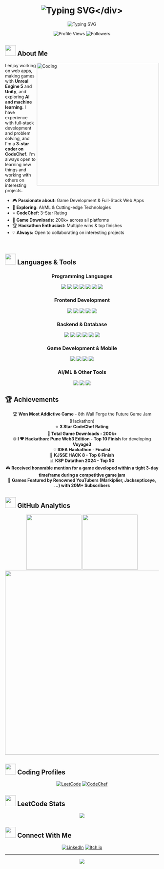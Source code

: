 # <div align="center">![Typing SVG](https://readme-typing-svg.herokuapp.com?font=Fira+Code&size=35&duration=3000&pause=1000&color=00D9FF&center=true&vCenter=true&width=600&lines=Hi+there%2C+I'm+Pradyum+Mistry!;Game+Developer+%26+Full+Stack;AI%2FML+Enthusiast;Welcome+to+my+GitHub!)</div>

<div align="center">
  <img src="https://readme-typing-svg.herokuapp.com?font=Fira+Code&size=22&duration=2000&pause=1000&color=58A6FF&center=true&vCenter=true&width=500&lines=3+Star+CodeChef+Coder;200k%2B+Game+Downloads;Hackathon+Winner" alt="Typing SVG" />
</div>

<p align="center">
  <img src="https://komarev.com/ghpvc/?username=altf4-games&label=Profile%20views&color=0e75b6&style=for-the-badge" alt="Profile Views" />
  <img src="https://img.shields.io/github/followers/altf4-games?label=Followers&style=for-the-badge&color=blue" alt="Followers" />
</p>

## <img src="https://raw.githubusercontent.com/Tarikul-Islam-Anik/Animated-Fluent-Emojis/master/Emojis/People%20with%20professions/Man%20Technologist%20Medium%20Skin%20Tone.png" width="35" /> About Me

<img align="right" alt="Coding" width="400" src="https://i.giphy.com/ZVik7pBtu9dNS.webp">

I enjoy working on web apps, making games with **Unreal Engine 5** and **Unity**, and exploring **AI and machine learning**. I have experience with full-stack development and problem solving, and I'm a **3-star coder on CodeChef**. I'm always open to learning new things and working with others on interesting projects.

- 🎮 **Passionate about:** Game Development & Full-Stack Web Apps
- 🤖 **Exploring:** AI/ML & Cutting-edge Technologies  
- ⭐ **CodeChef:** 3-Star Rating
- 📱 **Game Downloads:** 200k+ across all platforms
- 🏆 **Hackathon Enthusiast:** Multiple wins & top finishes
- 💡 **Always:** Open to collaborating on interesting projects

<br clear="both">

## <img src="https://raw.githubusercontent.com/Tarikul-Islam-Anik/Animated-Fluent-Emojis/master/Emojis/Travel%20and%20places/Rocket.png" width="35" /> Languages & Tools

<div align="center">

### Programming Languages
<p>
  <img src="https://img.shields.io/badge/-C-00599C?style=for-the-badge&logo=c" />
  <img src="https://img.shields.io/badge/-C++-00599C?style=for-the-badge&logo=c%2B%2B" />
  <img src="https://img.shields.io/badge/-C%23-239120?style=for-the-badge&logo=c-sharp&logoColor=white" />
  <img src="https://img.shields.io/badge/-JavaScript-F7DF1E?style=for-the-badge&logo=javascript&logoColor=black" />
  <img src="https://img.shields.io/badge/-Python-3776AB?style=for-the-badge&logo=python&logoColor=white" />
  <img src="https://img.shields.io/badge/-Java-007396?style=for-the-badge&logo=java&logoColor=white" />
  <img src="https://img.shields.io/badge/-Dart-0175C2?style=for-the-badge&logo=dart" />
</p>

### Frontend Development
<p>
  <img src="https://img.shields.io/badge/-React-61DAFB?style=for-the-badge&logo=react&logoColor=white" />
  <img src="https://img.shields.io/badge/-Next.js-000000?style=for-the-badge&logo=next.js&logoColor=white" />
  <img src="https://img.shields.io/badge/Three.js-000000?style=for-the-badge&logo=three.js&logoColor=white" />
  <img src="https://img.shields.io/badge/-HTML-E34F26?style=for-the-badge&logo=html5&logoColor=white" />
  <img src="https://img.shields.io/badge/-CSS-1572B6?style=for-the-badge&logo=css3&logoColor=white" />
</p>

### Backend & Database
<p>
  <img src="https://img.shields.io/badge/-Node.js-339933?style=for-the-badge&logo=node.js&logoColor=white" />
  <img src="https://img.shields.io/badge/-Express-000000?style=for-the-badge&logo=express" />
  <img src="https://img.shields.io/badge/FastAPI-009688?style=for-the-badge&logo=fastapi&logoColor=white" />
  <img src="https://img.shields.io/badge/-MongoDB-47A248?style=for-the-badge&logo=mongodb&logoColor=white" />
  <img src="https://img.shields.io/badge/PostgreSQL-336791?style=for-the-badge&logo=postgresql&logoColor=white" />
  <img src="https://img.shields.io/badge/-Firebase-FFCA28?style=for-the-badge&logo=firebase" />
</p>

### Game Development & Mobile
<p>
  <img src="https://img.shields.io/badge/-Unity-000000?style=for-the-badge&logo=unity" />
  <img src="https://img.shields.io/badge/-Unreal%20Engine-313131?style=for-the-badge&logo=unreal-engine" />
  <img src="https://img.shields.io/badge/-Flutter-02569B?style=for-the-badge&logo=flutter" />
  <img src="https://img.shields.io/badge/-React%20Native-61DAFB?style=for-the-badge&logo=react&logoColor=white" />
</p>

### AI/ML & Other Tools
<p>
  <img src="https://img.shields.io/badge/Scikit--learn-F7931E?style=for-the-badge&logo=scikit-learn&logoColor=white" />
  <img src="https://img.shields.io/badge/-TensorFlow-FF6F00?style=for-the-badge&logo=tensorflow&logoColor=white" />
  <img src="https://img.shields.io/badge/-Socket.IO-010101?style=for-the-badge&logo=socket.io" />
</p>

</div>

## 🏆 Achievements

<div align="center">

🏆 **Won Most Addictive Game** - 8th Wall Forge the Future Game Jam (Hackathon)  
⭐ **3 Star CodeChef Rating**  
📱 **Total Game Downloads - 200k+**  
🌐 **I ❤️ Hackathon: Pune Web3 Edition - Top 10 Finish** for developing **Voyage3**  
💡 **IDEA Hackathon - Finalist**  
🚀 **KJSSE HACK 8 - Top 6 Finish**  
📊 **KSP Datathon 2024 - Top 50**  
🎮 **Received honorable mention for a game developed within a tight 3-day timeframe during a competitive game jam**  
🌟 **Games Featured by Renowned YouTubers (Markiplier, Jacksepticeye, ...) with 20M+ Subscribers**

</div>

## <img src="https://raw.githubusercontent.com/Tarikul-Islam-Anik/Animated-Fluent-Emojis/master/Emojis/Objects/Chart%20Increasing.png" width="35" /> GitHub Analytics

<div align="center">
  <img height="180em" src="https://github-readme-stats.vercel.app/api?username=AltF4-Games&show_icons=true&theme=radical&include_all_commits=true&count_private=true"/>
  <img height="180em" src="https://github-readme-stats.vercel.app/api/top-langs/?username=AltF4-Games&layout=compact&langs_count=8&theme=radical"/>
</div>

<div align="center">
  <img width="600" src="https://github-readme-streak-stats.herokuapp.com/?user=AltF4-Games&theme=radical&hide_border=true&stroke=0000&background=0D1117" />
</div>

## <img src="https://raw.githubusercontent.com/Tarikul-Islam-Anik/Animated-Fluent-Emojis/master/Emojis/People%20with%20professions/Man%20Detective%20Medium%20Skin%20Tone.png" width="35" /> Coding Profiles

<div align="center">

[![LeetCode](https://img.shields.io/badge/LeetCode-FFA116?style=for-the-badge&logo=leetcode&logoColor=white)](https://leetcode.com/u/pradyum_mistry/)
[![CodeChef](https://img.shields.io/badge/CodeChef-5B4638?style=for-the-badge&logo=codechef&logoColor=white)](https://www.codechef.com/users/pradyum_m)

</div>

## <img src="https://raw.githubusercontent.com/Tarikul-Islam-Anik/Animated-Fluent-Emojis/master/Emojis/People%20with%20professions/Man%20Detective%20Medium%20Skin%20Tone.png" width="35" /> LeetCode Stats

<div align="center">
  <img src="https://leetcard.jacoblin.cool/pradyum_mistry?theme=dark&font=Varela&ext=contest" />
</div>

## <img src="https://raw.githubusercontent.com/Tarikul-Islam-Anik/Animated-Fluent-Emojis/master/Emojis/Hand%20gestures/Handshake.png" width="35" /> Connect With Me

<div align="center">

[![LinkedIn](https://img.shields.io/badge/-LinkedIn-0077B5?style=for-the-badge&logo=linkedin)](https://www.linkedin.com/in/pradyum-mistry/)
[![Itch.io](https://img.shields.io/badge/Itch.io-FA5C5C?style=for-the-badge&logo=itchdotio&logoColor=white)](https://altf4-games.itch.io/)

</div>

---

<div align="center">
  <img src="https://capsule-render.vercel.app/api?type=waving&color=gradient&height=100&section=footer" />
</div>
